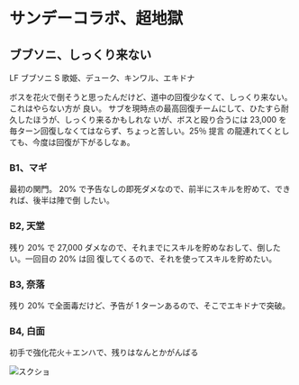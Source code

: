 # サンデーコラボ、超地獄 

## ブブソニ、しっくり来ない

LF ブブソニ
S  歌姫、デューク、キンワル、エキドナ

ボスを花火で倒そうと思ったんだけど、道中の回復少なくて、しっくり来ない。これはやらない方が
良い。 サブを現時点の最高回復チームにして、ひたすら耐久したほうが、しっくり来るかもしれな
いが、ボスと殴り合うには 23,000 を毎ターン回復しなくてはならず、ちょっと苦しい。25％ 提言
の龍連れてくとしても、今度は回復が下がるしなぁ。

### B1、マギ

最初の関門。 20% で予告なしの即死ダメなので、前半にスキルを貯めて、できれば、後半は陣で倒
したい。

### B2, 天堂

残り 20% で 27,000 ダメなので、それまでにスキルを貯めなおして、倒したい。一回目の 20% は回
復してくるので、それを使ってスキルを貯めたい。

### B3, 奈落

残り 20% で全面毒だけど、予告が 1 ターンあるので、そこでエキドナで突破。

### B4, 白面

初手で強化花火＋エンハで、残りはなんとかがんばる

![スクショ](http://i.imgur.com/exg5hCql.jpg )

<!-- vim: set tw=90 filetype=markdown : -->

